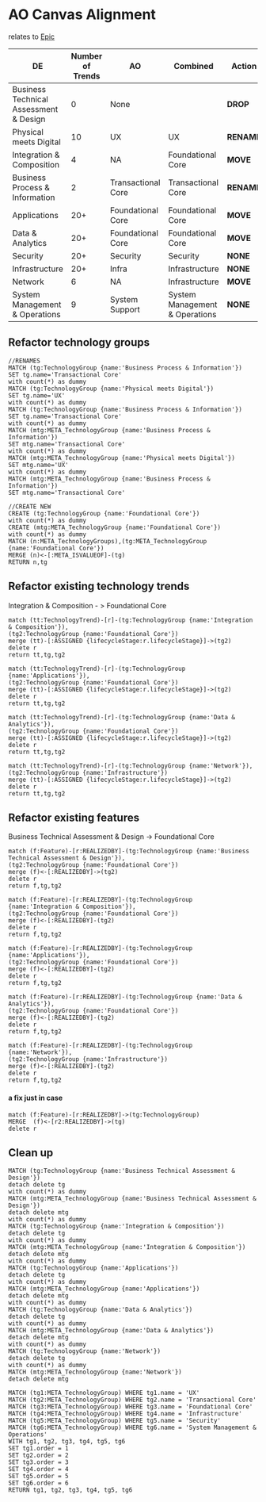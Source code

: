 # AO Canvas Alignment

relates to [Epic](https://jira.csc.com/browse/DE-302)

|DE|Number of Trends|AO|Combined|Action
|---|---|---|---|---|
|Business Technical Assessment & Design| 0 |None| |**DROP**
|Physical meets Digital|10|UX|UX|**RENAME**
|Integration & Composition|4|NA|Foundational Core|**MOVE**
|Business Process & Information|2|Transactional Core|Transactional Core|**RENAME**
|Applications|20+|Foundational Core|Foundational Core|**MOVE**
|Data & Analytics|20+|Foundational Core|Foundational Core|**MOVE**
|Security|20+|Security|Security|**NONE**
|Infrastructure|20+|Infra|Infrastructure|**NONE**
|Network|6|NA|Infrastructure|**MOVE**
|System Management & Operations|9|System Support|System Management & Operations|**NONE**

## Refactor technology groups


~~~
//RENAMES
MATCH (tg:TechnologyGroup {name:'Business Process & Information'}) 
SET tg.name='Transactional Core'
with count(*) as dummy
MATCH (tg:TechnologyGroup {name:'Physical meets Digital'}) 
SET tg.name='UX'
with count(*) as dummy
MATCH (tg:TechnologyGroup {name:'Business Process & Information'}) 
SET tg.name='Transactional Core'
with count(*) as dummy
MATCH (mtg:META_TechnologyGroup {name:'Business Process & Information'}) 
SET mtg.name='Transactional Core'
with count(*) as dummy
MATCH (mtg:META_TechnologyGroup {name:'Physical meets Digital'}) 
SET mtg.name='UX'
with count(*) as dummy
MATCH (mtg:META_TechnologyGroup {name:'Business Process & Information'}) 
SET mtg.name='Transactional Core'
~~~

~~~
//CREATE NEW
CREATE (tg:TechnologyGroup {name:'Foundational Core'})
with count(*) as dummy
CREATE (mtg:META_TechnologyGroup {name:'Foundational Core'})
with count(*) as dummy
MATCH (n:META_TechnologyGroups),(tg:META_TechnologyGroup {name:'Foundational Core'})
MERGE (n)<-[:META_ISVALUEOF]-(tg) 
RETURN n,tg
~~~


## Refactor existing technology trends
Integration & Composition - > Foundational Core
~~~
match (tt:TechnologyTrend)-[r]-(tg:TechnologyGroup {name:'Integration & Composition'}),
(tg2:TechnologyGroup {name:'Foundational Core'})
merge (tt)-[:ASSIGNED {lifecycleStage:r.lifecycleStage}]->(tg2)
delete r
return tt,tg,tg2
~~~
~~~
match (tt:TechnologyTrend)-[r]-(tg:TechnologyGroup {name:'Applications'}),
(tg2:TechnologyGroup {name:'Foundational Core'})
merge (tt)-[:ASSIGNED {lifecycleStage:r.lifecycleStage}]->(tg2)
delete r
return tt,tg,tg2
~~~
~~~
match (tt:TechnologyTrend)-[r]-(tg:TechnologyGroup {name:'Data & Analytics'}),
(tg2:TechnologyGroup {name:'Foundational Core'})
merge (tt)-[:ASSIGNED {lifecycleStage:r.lifecycleStage}]->(tg2)
delete r
return tt,tg,tg2
~~~
~~~
match (tt:TechnologyTrend)-[r]-(tg:TechnologyGroup {name:'Network'}),
(tg2:TechnologyGroup {name:'Infrastructure'})
merge (tt)-[:ASSIGNED {lifecycleStage:r.lifecycleStage}]->(tg2)
delete r
return tt,tg,tg2
~~~


## Refactor existing features
Business Technical Assessment & Design -> Foundational Core
~~~
match (f:Feature)-[r:REALIZEDBY]-(tg:TechnologyGroup {name:'Business Technical Assessment & Design'}),
(tg2:TechnologyGroup {name:'Foundational Core'})
merge (f)<-[:REALIZEDBY]->(tg2)
delete r
return f,tg,tg2
~~~

~~~
match (f:Feature)-[r:REALIZEDBY]-(tg:TechnologyGroup {name:'Integration & Composition'}),
(tg2:TechnologyGroup {name:'Foundational Core'})
merge (f)<-[:REALIZEDBY]-(tg2)
delete r
return f,tg,tg2
~~~
~~~
match (f:Feature)-[r:REALIZEDBY]-(tg:TechnologyGroup {name:'Applications'}),
(tg2:TechnologyGroup {name:'Foundational Core'})
merge (f)<-[:REALIZEDBY]-(tg2)
delete r
return f,tg,tg2
~~~
~~~
match (f:Feature)-[r:REALIZEDBY]-(tg:TechnologyGroup {name:'Data & Analytics'}),
(tg2:TechnologyGroup {name:'Foundational Core'})
merge (f)<-[:REALIZEDBY]-(tg2)
delete r
return f,tg,tg2
~~~
~~~
match (f:Feature)-[r:REALIZEDBY]-(tg:TechnologyGroup {name:'Network'}),
(tg2:TechnologyGroup {name:'Infrastructure'})
merge (f)<-[:REALIZEDBY]-(tg2)
delete r
return f,tg,tg2
~~~

#### a fix just in case
~~~
match (f:Feature)-[r:REALIZEDBY]->(tg:TechnologyGroup)
MERGE  (f)<-[r2:REALIZEDBY]->(tg)
delete r
~~~


## Clean up

~~~
MATCH (tg:TechnologyGroup {name:'Business Technical Assessment & Design'})
detach delete tg
with count(*) as dummy
MATCH (mtg:META_TechnologyGroup {name:'Business Technical Assessment & Design'})
detach delete mtg
with count(*) as dummy
MATCH (tg:TechnologyGroup {name:'Integration & Composition'})
detach delete tg
with count(*) as dummy
MATCH (mtg:META_TechnologyGroup {name:'Integration & Composition'})
detach delete mtg
with count(*) as dummy
MATCH (tg:TechnologyGroup {name:'Applications'})
detach delete tg
with count(*) as dummy
MATCH (mtg:META_TechnologyGroup {name:'Applications'})
detach delete mtg
with count(*) as dummy
MATCH (tg:TechnologyGroup {name:'Data & Analytics'})
detach delete tg
with count(*) as dummy
MATCH (mtg:META_TechnologyGroup {name:'Data & Analytics'})
detach delete mtg
with count(*) as dummy
MATCH (tg:TechnologyGroup {name:'Network'})
detach delete tg
with count(*) as dummy
MATCH (mtg:META_TechnologyGroup {name:'Network'})
detach delete mtg
~~~


~~~
MATCH (tg1:META_TechnologyGroup) WHERE tg1.name = 'UX'
MATCH (tg2:META_TechnologyGroup) WHERE tg2.name = 'Transactional Core'
MATCH (tg3:META_TechnologyGroup) WHERE tg3.name = 'Foundational Core'
MATCH (tg4:META_TechnologyGroup) WHERE tg4.name = 'Infrastructure'
MATCH (tg5:META_TechnologyGroup) WHERE tg5.name = 'Security'
MATCH (tg6:META_TechnologyGroup) WHERE tg6.name = 'System Management & Operations'
WITH tg1, tg2, tg3, tg4, tg5, tg6
SET tg1.order = 1
SET tg2.order = 2
SET tg3.order = 3
SET tg4.order = 4
SET tg5.order = 5
SET tg6.order = 6
RETURN tg1, tg2, tg3, tg4, tg5, tg6
~~~